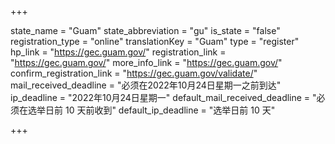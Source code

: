 +++

state_name = "Guam"
state_abbreviation = "gu"
is_state = "false"
registration_type = "online"
translationKey = "Guam"
type = "register"
hp_link = "https://gec.guam.gov/"
registration_link = "https://gec.guam.gov/"
more_info_link = "https://gec.guam.gov/"
confirm_registration_link = "https://gec.guam.gov/validate/"
mail_received_deadline = "必须在2022年10月24日星期一之前到达"
ip_deadline = "2022年10月24日星期一"
default_mail_received_deadline = "必须在选举日前 10 天前收到"
default_ip_deadline = "选举日前 10 天"

+++